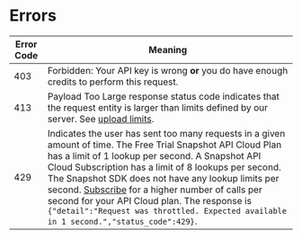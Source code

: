 # Errors

| Error Code | Meaning                                                                                                                                                                                                                                                                                                                                                                                                                                                   |
| ---------- | --------------------------------------------------------------------------------------------------------------------------------------------------------------------------------------------------------------------------------------------------------------------------------------------------------------------------------------------------------------------------------------------------------------------------------------------------------- |
| 403        | Forbidden: Your API key is wrong **or** you do have enough credits to perform this request.                                                                                                                                                                                                                                                                                                                                                                                                                       |
| 413        | Payload Too Large response status code indicates that the request entity is larger than limits defined by our server. See [upload limits](https://app.platerecognizer.com/upload-limit/).                                                                                                                                                                                                                                                                 |
| 429        | Indicates the user has sent too many requests in a given amount of time. The Free Trial Snapshot API Cloud Plan has a limit of 1 lookup per second.  A Snapshot API Cloud Subscription has a limit of 8 lookups per second.  The Snapshot SDK does not have any lookup limits per second.  [Subscribe](https://app.platerecognizer.com/accounts/plan?utm_source=docs&utm_medium=website) for a higher number of calls per second for your API Cloud plan. The response is `{"detail":"Request was throttled. Expected available in 1 second.","status_code":429}`. |
